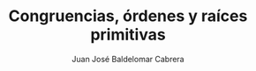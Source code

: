 ---
title: "Congruencias, órdenes y raíces primitivas"
year: 2019
thumbnail: "assets/img/Logo-ommgto.png"
topic: "Teoría de Números"
file: "assets/pdf/Material/Congruencias,-órdenes-y-raíces-primitivas.pdf"
author: "Juan José Baldelomar Cabrera"
level: "Intermedio - Avanzado"
alttext: "Dividiendo el infinito."
---